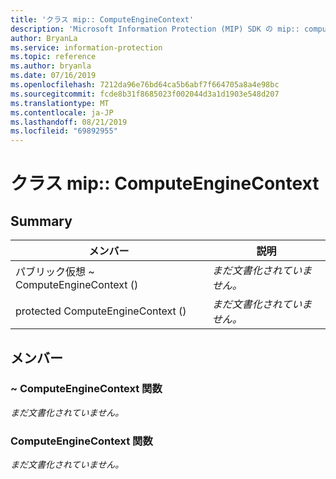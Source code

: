 ```yaml
---
title: 'クラス mip:: ComputeEngineContext'
description: 'Microsoft Information Protection (MIP) SDK の mip:: computeenginecontext クラスについて説明します。'
author: BryanLa
ms.service: information-protection
ms.topic: reference
ms.author: bryanla
ms.date: 07/16/2019
ms.openlocfilehash: 7212da96e76bd64ca5b6abf7f664705a8a4e98bc
ms.sourcegitcommit: fcde8b31f8685023f002044d3a1d1903e548d207
ms.translationtype: MT
ms.contentlocale: ja-JP
ms.lasthandoff: 08/21/2019
ms.locfileid: "69892955"
---
```

# <a name="class-mipcomputeenginecontext"></a>クラス mip:: ComputeEngineContext 
  
## <a name="summary"></a>Summary
 メンバー                        | 説明                                
--------------------------------|---------------------------------------------
パブリック仮想 ~ ComputeEngineContext ()  | _まだ文書化されていません。_
protected ComputeEngineContext ()  | _まだ文書化されていません。_
  
## <a name="members"></a>メンバー
  
### <a name="computeenginecontext-function"></a>~ ComputeEngineContext 関数
_まだ文書化されていません。_

  
### <a name="computeenginecontext-function"></a>ComputeEngineContext 関数
_まだ文書化されていません。_

